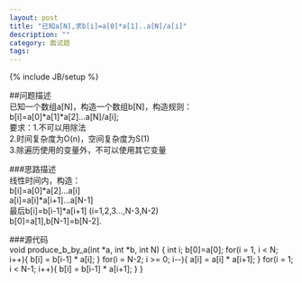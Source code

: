 ```yaml
---
layout: post
title: "已知a[N],求b[i]=a[0]*a[1]..a[N]/a[i]"
description: ""
category: 面试题
tags: 
---
```

{% include JB/setup %}

##问题描述  
已知一个数组a[N]，构造一个数组b[N]，构造规则：b[i]=a[0]*a[1]*a[2]...a[N]/a[i];  
要求：1.不可以用除法  
      2.时间复杂度为O(n)，空间复杂度为S(1)  
      3.除遍历使用的变量外，不可以使用其它变量  

###思路描述  
线性时间内，构造：  
b[i]=a[0]*a[2]...a[i]  
a[i]=a[i]*a[i+1]...a[N-1]  
最后b[i]=b[i-1]*a[i+1]  (i=1,2,3...,N-3,N-2)  
b[0]=a[1],b[N-1]=b[N-2].

###源代码  
	void produce_b_by_a(int *a, int *b, int N)
	{
		int i;
		b[0]=a[0];
		for(i = 1, i < N; i++){
			b[i] = b[i-1] * a[i];
		}
		for(i = N-2; i >= 0; i--){
			a[i] = a[i] * a[i+1];
		}
		for(i = 1; i < N-1; i++){
			b[i] = b[i-1] * a[i+1];
		}
	}

